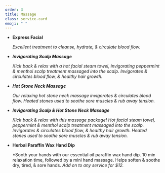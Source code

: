 ```yaml
---
order: 3
title: Massage
class: service-card
emoji: " "
---
```

* **Express Facial**

  *Excellent treatment to cleanse, hydrate, & circulate blood flow.*
* ***Invigorating Scalp Massage***

  *Kick back & relax with a hot facial steam towel, invigorating peppermint & menthol scalp treatment massaged into the scalp. Invigorates & circulates blood flow, & healthy hair growth.*
* ***Hot Stone Neck Massage***

  *Our relaxing hot stone neck massage invigorates & circulates blood flow. Heated stones used to soothe sore muscles & rub away tension.*
* ***Invigorating Scalp & Hot Stone Neck Massage***

  *Kick back & relax with this massage package! Hot facial steam towel, peppermint & menthol scalp treatment massaged into the scalp. Invigorates & circulates blood flow, & healthy hair growth.  Heated stones used to soothe sore muscles & rub away tension.*
* **Herbal Paraffin Wax Hand Dip**

  *Sooth your hands with our essential oil paraffin wax hand dip. 10 min relaxation time, followed by a mini hand massage. Helps soften & soothe dry, tired, & sore hands. *Add on to any service for $12.*